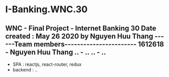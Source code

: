 # I-Banking.WNC.30
WNC - Final Project - Internet Banking 30
Date created : May 26 2020 by Nguyen Huu Thang
------Team members-----------------------
1612618 - Nguyen Huu Thang
.. - ..
.. - ..
-----------------------------------------
* SPA : reactjs, react-router, redux
* backend : ..

